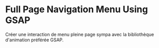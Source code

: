 # Full Page Navigation Menu Using GSAP

Créer une interaction de menu pleine page sympa avec la bibliothèque d'animation préférée GSAP.
